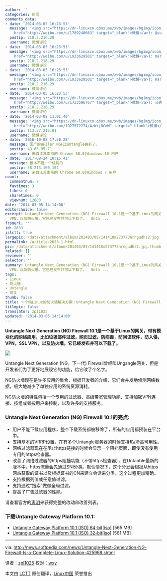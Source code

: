 ```yaml
---
author: ''
categories: 新闻
comments_data:
- date: '2014-03-05 16:23:53'
  message: '<img src="https://dn-linuxcn.qbox.me/xwb/images/bgimg/icon_logo.png" />Xuander是誰(<a
    href="http://weibo.com/u/1789240663" target="_blank">微博</a>): @suiyuinfo'
  postip: 218.2.216.29
  username: 微博评论
- date: '2014-03-05 16:23:53'
  message: '<img src="https://dn-linuxcn.qbox.me/xwb/images/bgimg/icon_logo.png" />豆包柠檬树(<a
    href="http://weibo.com/u/1933629501" target="_blank">微博</a>): mark'
  postip: 218.2.216.29
  username: 微博评论
- date: '2014-03-05 16:23:53'
  message: '<img src="https://dn-linuxcn.qbox.me/xwb/images/bgimg/icon_logo.png" />豆包柠檬树(<a
    href="http://weibo.com/u/1933629501" target="_blank">微博</a>): mark'
  postip: 218.2.216.29
  username: 微博评论
- date: '2014-03-05 16:23:53'
  message: '<img src="https://dn-linuxcn.qbox.me/xwb/images/bgimg/icon_logo.png" />逆行秒针(<a
    href="http://weibo.com/u/1733596767" target="_blank">微博</a>): 马克'
  postip: 218.2.216.29
  username: 微博评论
- date: '2014-03-08 11:01:40'
  message: '<img src="https://dn-linuxcn.qbox.me/xwb/images/bgimg/icon_logo.png" />丶Nature_Z(<a
    href="http://weibo.com/1927572274/AzWij8CmW" target="_blank">微博</a>): 有空试试。'
  postip: 113.57.216.81
  username: 微博评论
- date: '2016-10-08 17:50:28'
  message: 国产的WFiler NGF比untangle强多了。
  postip: 49.65.95.71
  username: 来自江苏南京的 Chrome 50.0|Windows 10 用户
- date: '2017-08-24 10:15:41'
  message: 根本不是一个级别的
  postip: 58.213.160.102
  username: 来自江苏南京的 Chrome 60.0|Windows 7 用户
count:
  commentnum: 7
  favtimes: 3
  likes: 0
  sharetimes: 0
  viewnum: 12803
date: '2014-03-05 14:14:00'
editorchoice: false
excerpt: Untangle Next Generation (NG) Firewall 10.1是一个基于Linux的网关，带有模块化的网络应用，比如垃圾邮件过滤，网页过滤，防病毒，防间谍软件，防入侵，VPN，SSL
  VPN，以及防火墙。它已经发布并可以下载了。  Unta ...
fromurl: ''
id: 2633
islctt: true
largepic: /data/attachment/album/201403/05/141418m273773nrngudhz2.jpg
permalink: /article-2633-1.html
pic: /data/attachment/album/201403/05/141418m273773nrngudhz2.jpg.thumb.jpg
related: []
reviewer: ''
selector: ''
summary: Untangle Next Generation (NG) Firewall 10.1是一个基于Linux的网关，带有模块化的网络应用，比如垃圾邮件过滤，网页过滤，防病毒，防间谍软件，防入侵，VPN，SSL
  VPN，以及防火墙。它已经发布并可以下载了。  Unta ...
tags:
- Linux
- 防火墙
- Untangle
- 网关
thumb: false
title: 一个纯Linux的防火墙解决方案：Untangle Next Generation (NG) Firewall
titlepic: false
translator: zpl1025
updated: '2014-03-05 14:14:00'
---
```


**Untangle Next Generation (NG) Firewall 10.1是一个基于Linux的网关，带有模块化的网络应用，比如垃圾邮件过滤，网页过滤，防病毒，防间谍软件，防入侵，VPN，SSL VPN，以及防火墙。它已经发布并可以下载了。**


![](/data/attachment/album/201403/05/141418m273773nrngudhz2.jpg)


Untangle Next Generation (NG，下一代) Firewall曾经叫Ungangle网关，但是开发者们为了更好地展现它的功能，给它改了个名字。


NG防火墙现在是许多应用的集合，根据开发者的介绍，它们会并发地侦测网络数据，极大地减少了单独应用的系统资源消耗。


NG防火墙的特性包括一个专用的过滤器、高级带宽管理功能、支持加密VPN连接、按组或者按用户来控制，以及许多的支持服务。


### Untangle Next Generation (NG) Firewall 10.1的亮点:


* 用户不能下载应用程序，整个下载系统都被移除了，所有的应用都预装在平台中。
* 支持基本的VRRP设置，在有多个Untangle服务器的时候支持热/冷高可用性。
* 网络过滤器现在在阻止https链接的时候会显示一个阻挡页面，即使没有使用专用的https检查器。
* 改善了网络过滤器的https阻挡功能（不带https检查器），在Untanble最新的版本中，https流量会先通过SNI分类。默认情况下，这个分发会根据从https网站获取的证书以及根据证书的CN来建立会话来分类，这个过程更加精确。
* 支持根据列值或任意值过滤。
* 支持通过“搜索”做做全局过滤。
* 提高了广告过滤器的性能。


请查看官方的[声明](http://wiki.untangle.com/index.php/10.1.0_Changelog)来获得完整的改动和改善列表。


### 下载Untangle Gateway Platform 10.1:


* [Untangle Gateway Platform 10.1 (ISO) 64-bit[iso]](http://download.untangle.com/untangle_1010_x64.iso) [565 MB]
* [Untangle Gateway Platform 10.1 (ISO) 32-bit[iso]](http://download.untangle.com/untangle_1010_x32.iso) [561 MB]




---


via: <http://news.softpedia.com/news/Untangle-Next-Generation-NG-Firewall-Is-a-Complete-Linux-Solution-425968.shtml>


译者：[zpl1025](https://github.com/zpl1025) 校对：[wxy](https://github.com/wxy)


本文由 [LCTT](https://github.com/LCTT/TranslateProject) 原创翻译，[Linux中国](http://linux.cn/) 荣誉推出
